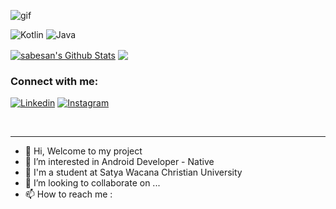 ![gif](https://64.media.tumblr.com/ddbd1bc29a57fd2b2b0c837745d77f3f/tumblr_nrmn7kLki51rcvimbo1_540.gif)

![Kotlin](https://img.shields.io/badge/-Kotlin-181717?style=for-the-badge&logo=Kotlin&logoColor=white)
![Java](https://img.shields.io/badge/-Java-181717?style=for-the-badge&logo=Java)

<a href="https://github.com/dhandyjoe">
<img align="center" alt="sabesan's Github Stats" src="https://github-readme-stats.codestackr.vercel.app/api?username=dhandyjoe&show_icons=true&hide_border=true&count_private=true&include_all_commits=true&theme=radical" /></a>
<a href="https://github.com/dhandyjoe">
  <img align="center" src="https://github-readme-stats.anuraghazra1.vercel.app/api/top-langs/?username=dhandyjoe&layout=compact&theme=radical" />
</a>

### Connect with me:

[![Linkedin](https://img.shields.io/badge/-LinkedIn-black?style=flat-circle&logo=LinkedIn&logoColor=white&link=mailto:xxkyoko18@gmail.com)](https://https://www.instagram.com/dhandyjoenathan/)
[![Instagram](https://img.shields.io/badge/-Instagram-red?style=flat-circle&logo=Instagram&logoColor=white&link=mailto:xxkyoko18@gmail.com)](https://https://www.instagram.com/dhandyjoenathan/)

<br />

---

- 👋 Hi, Welcome to my project
- 👀 I’m interested in Android Developer - Native
- 🌱 I'm a student at Satya Wacana Christian University
- 💞️ I’m looking to collaborate on ...
- 📫 How to reach me :

<!---
dhandyjoe/dhandyjoe is a ✨ special ✨ repository because its `README.md` (this file) appears on your GitHub profile.
You can click the Preview link to take a look at your changes.
--->

[instagram]: https://www.instagram.com/dhandyjoenathan/
[linkedin]: https://www.linkedin.com/in/dhandy-joe/

